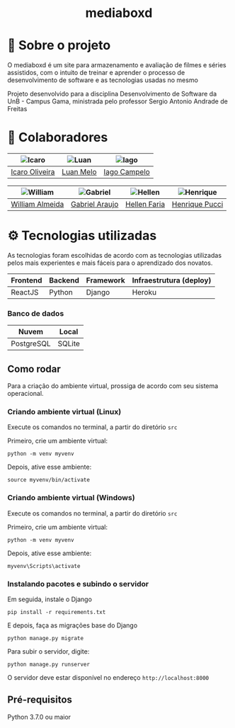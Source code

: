 <h1 align="center"> mediaboxd </h1>

# 📄 Sobre o projeto

O mediaboxd é um site para armazenamento e avaliação de filmes e séries assistidos, com o intuito de treinar e aprender o processo de desenvolvimento de software e as tecnologias usadas no mesmo

Projeto desenvolvido para a disciplina Desenvolvimento de Software da UnB - Campus Gama, ministrada pelo professor Sergio Antonio Andrade de Freitas

# 🤝 Colaboradores

|![Icaro](https://github.com/icarooliv.png) |![Luan](https://github.com/Luanmq.png)|![Iago](https://github.com/iagoscm.png)|
| - | - | - |
|[Icaro Oliveira](https://github.com/icarooliv)|[Luan Melo](https://github.com/Luanmq) | [Iago Campelo](https://github.com/iagoscm)|

|![William](https://github.com/WillAllmeida.png)|![Gabriel](https://github.com/gabrielvaraujo.png)|![Hellen](https://github.com/Hellen159.png)|![Henrique](https://github.com/HenriPucci.png)
| - | - | - | - |
|[William Almeida](https://github.com/WillAllmeida)|[Gabriel Araujo](https://github.com/gabrielvaraujo)|[Hellen Faria](https://github.com/Hellen159)|[Henrique Pucci](https://github.com/HenriPucci)|

# ⚙️ Tecnologias utilizadas

As tecnologias foram escolhidas de acordo com as tecnologias utilizadas pelos mais experientes e mais fáceis para o aprendizado dos novatos.

| Frontend |	Backend | Framework | Infraestrutura (deploy)
| - | - | - | - |
| ReactJS | Python | Django | Heroku |
### Banco de dados
| Nuvem |	Local | 
| - | - |
| PostgreSQL | SQLite |



## Como rodar 

Para a criação do ambiente virtual, prossiga de acordo com seu
sistema operacional.

### Criando ambiente virtual (Linux)
Execute os comandos no terminal, a partir do diretório `src`

Primeiro, crie um ambiente virtual:

`python -m venv myvenv` 

Depois, ative esse ambiente:

`source myvenv/bin/activate`


### Criando ambiente virtual (Windows)

Execute os comandos no terminal, a partir do diretório `src`

Primeiro, crie um ambiente virtual:

`python -m venv myvenv` 

Depois, ative esse ambiente:

`myvenv\Scripts\activate`


### Instalando pacotes e subindo o servidor

Em seguida, instale o Django 

`pip install -r requirements.txt`

E depois, faça as migrações base do Django

`python manage.py migrate`

Para subir o servidor, digite:

`python manage.py runserver`


O servidor deve estar disponível no endereço `http://localhost:8000`


## Pré-requisitos

Python 3.7.0 ou maior
